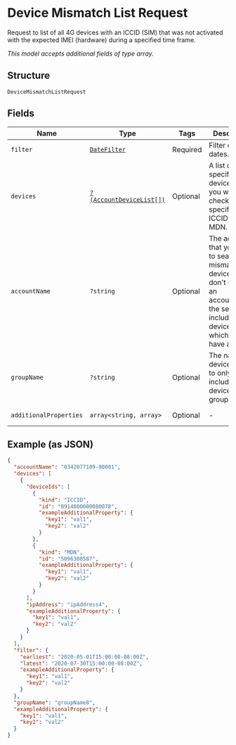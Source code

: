 
# Device Mismatch List Request

Request to list of all 4G devices with an ICCID (SIM) that was not activated with the expected IMEI (hardware) during a specified time frame.

*This model accepts additional fields of type array.*

## Structure

`DeviceMismatchListRequest`

## Fields

| Name | Type | Tags | Description | Getter | Setter |
|  --- | --- | --- | --- | --- | --- |
| `filter` | [`DateFilter`](../../doc/models/date-filter.md) | Required | Filter out the dates. | getFilter(): DateFilter | setFilter(DateFilter filter): void |
| `devices` | [`?(AccountDeviceList[])`](../../doc/models/account-device-list.md) | Optional | A list of specific devices that you want to check, specified by ICCID or MDN. | getDevices(): ?array | setDevices(?array devices): void |
| `accountName` | `?string` | Optional | The account that you want to search for mismatched devices. If you don't specify an accountName, the search includes all devices to which you have access. | getAccountName(): ?string | setAccountName(?string accountName): void |
| `groupName` | `?string` | Optional | The name of a device group, to only include devices in that group. | getGroupName(): ?string | setGroupName(?string groupName): void |
| `additionalProperties` | `array<string, array>` | Optional | - | findAdditionalProperty(string key): array | additionalProperty(string key, array value): void |

## Example (as JSON)

```json
{
  "accountName": "0342077109-00001",
  "devices": [
    {
      "deviceIds": [
        {
          "kind": "ICCID",
          "id": "8914800000080078",
          "exampleAdditionalProperty": {
            "key1": "val1",
            "key2": "val2"
          }
        },
        {
          "kind": "MDN",
          "id": "5096300587",
          "exampleAdditionalProperty": {
            "key1": "val1",
            "key2": "val2"
          }
        }
      ],
      "ipAddress": "ipAddress4",
      "exampleAdditionalProperty": {
        "key1": "val1",
        "key2": "val2"
      }
    }
  ],
  "filter": {
    "earliest": "2020-05-01T15:00:00-08:00Z",
    "latest": "2020-07-30T15:00:00-08:00Z",
    "exampleAdditionalProperty": {
      "key1": "val1",
      "key2": "val2"
    }
  },
  "groupName": "groupName8",
  "exampleAdditionalProperty": {
    "key1": "val1",
    "key2": "val2"
  }
}
```


